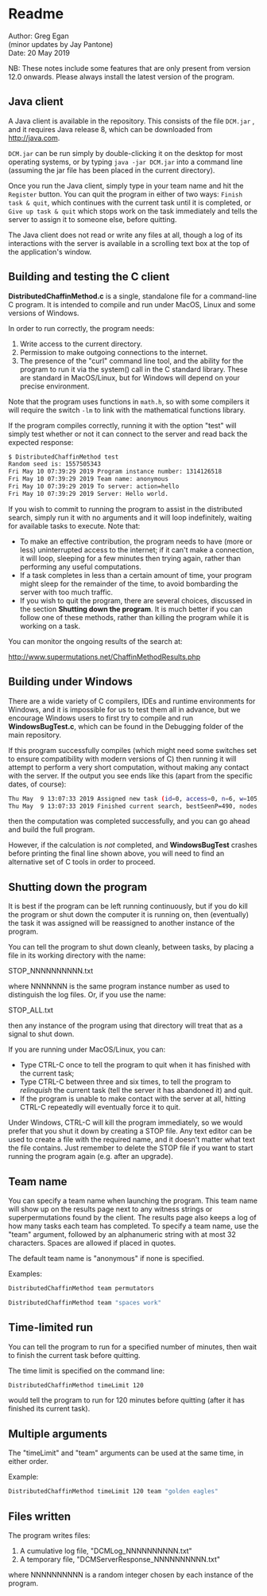# Readme

Author:			Greg Egan  
  (minor updates by Jay Pantone)  
Date:			20 May 2019

NB:  These notes include some features that are only present from version 12.0 onwards. Please always install the latest
version of the program.

## Java client

A Java client is available in the repository. This consists of the file `DCM.jar` , and it requires Java release 8, which can be downloaded
from <http://java.com>. 

`DCM.jar` can be run simply by double-clicking it on the desktop for most operating systems, or by typing `java -jar DCM.jar` into a
command line (assuming the jar file has been placed in the current directory).

Once you run the Java client, simply type in your team name and hit the `Register` button. You can quit the program in either of two ways:
`Finish task & quit`, which continues with the current task until it is completed, or `Give up task & quit` which stops work on the task
immediately and tells the server to assign it to someone else, before quitting.

The Java client does not read or write any files at all, though a log of its interactions with the server is available in a scrolling text box at the top
of the application's window.


## Building and testing the C client

**DistributedChaffinMethod.c** is a single, standalone file for a command-line C program. It is intended to compile and run
under MacOS, Linux and some versions of Windows.

In order to run correctly, the program needs:

1. Write access to the current directory.
2. Permission to make outgoing connections to the internet.
3. The presence of the "curl" command line tool, and the ability for the program to run it via the system() call
in the C standard library. These are standard in MacOS/Linux, but for Windows will depend on your precise environment.

Note that the program uses functions in `math.h`, so with some compilers it will require the switch `-lm` to link with the mathematical
functions library.

If the program compiles correctly, running it with the option "test" will simply test whether or not it can connect to
the server and read back the expected response:

```sh
$ DistributedChaffinMethod test
Random seed is: 1557505343
Fri May 10 07:39:29 2019 Program instance number: 1314126518
Fri May 10 07:39:29 2019 Team name: anonymous
Fri May 10 07:39:29 2019 To server: action=hello
Fri May 10 07:39:29 2019 Server: Hello world.
```

If you wish to commit to running the program to assist in the distributed search, simply run it with no arguments and it will
loop indefinitely, waiting for available tasks to execute. Note that:

* To make an effective contribution, the program needs to have (more or less) uninterrupted access to the internet; if it can't make a connection, it will loop, sleeping for a few minutes then trying again, rather than performing any useful
computations.
* If a task completes in less than a certain amount of time, your program might sleep for the remainder of the time, to avoid bombarding the server with too much traffic.
* If you wish to quit the program, there are several choices, discussed in the section **Shutting down the program**. It is much better if you can follow one of these methods, rather than killing the program while it is working on a task.

You can monitor the ongoing results of the search at:

<http://www.supermutations.net/ChaffinMethodResults.php>


## Building under Windows

There are a wide variety of C compilers, IDEs and runtime environments for Windows, and it is impossible for us to test them all in
advance, but we encourage Windows users to first try to compile and run **WindowsBugTest.c**, which can be found
in the Debugging folder of the main repository.

If this program successfully compiles (which might need some switches set to ensure compatibility with modern versions of C)
then running it will attempt to perform a very short computation, without making any contact with the server.  If the output you
see ends like this (apart from the specific dates, of course):

```sh
Thu May  9 13:07:33 2019 Assigned new task (id=0, access=0, n=6, w=105, prefix=1234561234516234512634512364512346512436512463512465312465132465134265134625134652134562135, perm_to_exceed=567, prev_perm_ruled_out=569)
Thu May  9 13:07:33 2019 Finished current search, bestSeenP=490, nodes visited=13910255
```

then the computation was completed successfully, and you can go ahead and build the full program.

However, if the calculation is *not* completed, and **WindowsBugTest** crashes before printing the final line shown above, you will need to
find an alternative set of C tools in order to proceed.


## Shutting down the program

It is best if the program can be left running continuously, but if you do kill the program or shut down the computer it is
running on, then (eventually) the task it was assigned will be reassigned to another instance of the program.

You can tell the program to shut down cleanly, between tasks, by placing a file in its working directory with the name:

STOP_NNNNNNNNNN.txt

where NNNNNNN is the same program instance number as used to distinguish the log files.  Or, if you use the name:

STOP_ALL.txt

then any instance of the program using that directory will treat that as a signal to shut down.

If you are running under MacOS/Linux, you can:
* Type CTRL-C once to tell the program to quit when it has finished with the current task;
* Type CTRL-C between three and six times, to tell the program to *relinquish* the current task (tell the server it has abandoned it) and quit.
* If the program is unable to make contact with the server at all, hitting CTRL-C repeatedly will eventually force it to quit.

Under Windows, CTRL-C will kill the program immediately, so we would prefer that you shut it down by creating a STOP file.
Any text editor can be used to create a file with the required name, and it doesn't matter what text the
file contains. Just remember to delete the STOP file if you want to start running the program again (e.g. after an upgrade).


## Team name

You can specify a team name when launching the program. This team name will show up on the results page next to any 
witness strings or superpermutations found by the client. The results page also keeps a log of how many tasks each
team has completed. To specify a team name, use the "team" argument, followed by an alphanumeric string with at most 32 characters. Spaces are allowed if placed in quotes.

The default team name is "anonymous" if none is specified.

Examples:

```sh
DistributedChaffinMethod team permutators
```

```sh
DistributedChaffinMethod team "spaces work"
```


## Time-limited run

You can tell the program to run for a specified number of minutes, then wait to finish the current task before quitting.

The time limit is specified on the command line:

```sh
DistributedChaffinMethod timeLimit 120
```

would tell the program to run for 120 minutes before quitting (after it has finished its current task).


## Multiple arguments

The "timeLimit" and "team" arguments can be used at the same time, in either order.

Example:

```sh
DistributedChaffinMethod timeLimit 120 team "golden eagles"
```


## Files written

The program writes files:

1. A cumulative log file, "DCMLog_NNNNNNNNNN.txt"
2. A temporary file, "DCMServerResponse_NNNNNNNNNN.txt"

where NNNNNNNNNN is a random integer chosen by each instance of the program.


